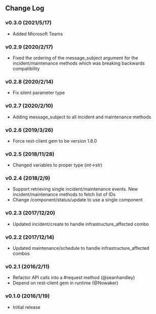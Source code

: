 ## Change Log

### v0.3.0 (2021/5/17)
- Added Microsoft Teams

### v0.2.9 (2020/2/17)
- Fixed the ordering of the message_subject argument for the incident/maintenance methods which was breaking backwards compatibility

### v0.2.8 (2020/2/14)
- Fix silent parameter type

### v0.2.7 (2020/2/10)
- Adding message_subject to all incident and maintenance methods

### v0.2.6 (2019/3/26)
- Force rest-client gem to be version 1.8.0

### v0.2.5 (2018/11/28)
- Changed variables to proper type (int->str)

### v0.2.4 (2018/2/9)
- Support retrieving single incident/maintenance events. New incident/maintenance methods to fetch list of IDs
- Change /component/status/update to use a single component

### v0.2.3 (2017/12/20)
- Updated incident/create to handle infrastructure_affected combo

### v0.2.2 (2017/12/14)
- Updated maintenance/schedule to handle infrastructure_affected combos

### v0.2.1 (2016/2/11)
- Refactor API calls into a #request method (@seanhandley)
- Depend on rest-client gem in runtime (@Nowaker)

### v0.1.0 (2016/1/19)
- Initial release
